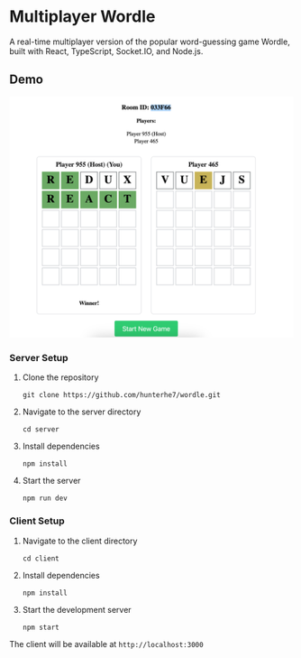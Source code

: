 # Multiplayer Wordle

A real-time multiplayer version of the popular word-guessing game Wordle, built with React, TypeScript, Socket.IO, and Node.js.

## Demo
![Demo](./image.png)

### Server Setup

1. Clone the repository
   ```
   git clone https://github.com/hunterhe7/wordle.git
   ```

2. Navigate to the server directory
   ```
   cd server
   ```

3. Install dependencies
   ```
   npm install
   ```

4. Start the server
   ```
   npm run dev
   ```

### Client Setup

1. Navigate to the client directory
   ```
   cd client
   ```

2. Install dependencies
   ```
   npm install
   ```

3. Start the development server
   ```
   npm start
   ```

The client will be available at `http://localhost:3000`
